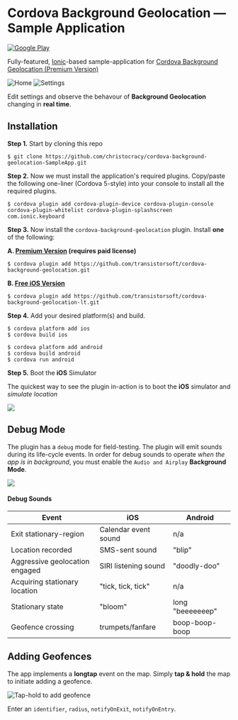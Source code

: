 # Cordova Background Geolocation &mdash; Sample Application

<a href="market://details?id=com.transistorsoft.background_geolocation.ionic">


[![Google Play](https://dl.dropboxusercontent.com/u/2319755/cordova-background-geolocaiton/google-play-icon.png)](http://play.google.com/store/apps/details?id=com.transistorsoft.background_geolocation.ionic)

Fully-featured, [Ionic](http://ionicframework.com/)-based sample-application for [Cordova Background Geolocation  (Premium Version)](http://christocracy.github.io/cordova-background-geolocation/)

![Home](https://www.dropbox.com/s/4cggjacj68cnvpj/screenshot-iphone5-geofences-framed.png?dl=1)
![Settings](https://www.dropbox.com/s/mmbwgtmipdqcfff/screenshot-iphone5-settings-framed.png?dl=1)

Edit settings and observe the behavour of **Background Geolocation** changing in **real time**.

## Installation

**Step 1.** Start by cloning this repo

```
$ git clone https://github.com/christocracy/cordova-background-geolocation-SampleApp.git
```

**Step 2.**  Now we must install the application's required plugins.  Copy/paste the following one-liner (Cordova 5-style) into your console to install all the required plugins.

```
$ cordova plugin add cordova-plugin-device cordova-plugin-console cordova-plugin-whitelist cordova-plugin-splashscreen com.ionic.keyboard
```

**Step 3.**  Now install the `cordova-background-geolocation` plugin.  Install **one** of the following:

   **A. [Premium Version](https://github.com/transistorsoft/cordova-background-geolocation.git) (requires paid license)**

```
$ cordova plugin add https://github.com/transistorsoft/cordova-background-geolocation.git
```

   **B. [Free iOS Version](https://github.com/transistorsoft/cordova-background-geolocation-lt)**

```
$ cordova plugin add https://github.com/transistorsoft/cordova-background-geolocation-lt.git
```

**Step 4.** Add your desired platform(s) and build.

```
$ cordova platform add ios
$ cordova build ios

$ cordova platform add android
$ cordova build android
$ cordova run android
```

**Step 5.** Boot the **iOS** Simulator

The quickest way to see the plugin in-action is to boot the **iOS** simulator and *simulate location*

![](https://dl.dropboxusercontent.com/u/2319755/cordova-background-geolocaiton/simulate-location.png)

## Debug Mode

The plugin has a `debug` mode for field-testing.  The plugin will emit sounds during its life-cycle events.  In order for debug sounds to operate *when the app is in background*, you must enable the `Audio and Airplay` **Background Mode**.

![](https://camo.githubusercontent.com/ad01117185eb13a237efcfa1eaf7e39346a967ed/68747470733a2f2f646c2e64726f70626f7875736572636f6e74656e742e636f6d2f752f323331393735352f636f72646f76612d6261636b67726f756e642d67656f6c6f636169746f6e2f656e61626c652d6261636b67726f756e642d617564696f2e706e67)

#### Debug Sounds

| Event | iOS | Android |
|-------|-----|---------|
| Exit stationary-region | Calendar event sound | n/a |
| Location recorded | SMS-sent sound | "blip" |
| Aggressive geolocation engaged | SIRI listening sound | "doodly-doo" |
| Acquiring stationary location | "tick, tick, tick" | n/a |
| Stationary state | "bloom" | long "beeeeeeep" |
| Geofence crossing | trumpets/fanfare | boop-boop-boop |


## Adding Geofences

The app implements a **longtap** event on the map.  Simply **tap & hold** the map to initiate adding a geofence.

![Tap-hold to add geofence](https://dl.dropboxusercontent.com/u/2319755/cordova-background-geolocaiton/screenshot-iphone5-add-geofence-framed-README.png)

Enter an `identifier`, `radius`, `notifyOnExit`, `notifyOnEntry`.


